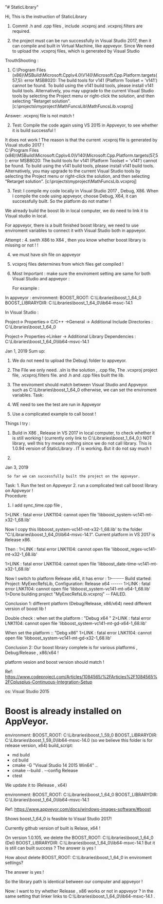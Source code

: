 "# StaticLibrary" 


Hi, This is the instruction of StaticLibrary 


1. Commit .h and .cpp files , include .vcxproj and .vcxproj.filters are required.

2. the project must can be run successfully in Visual Studio 2017, then it can compile and built in Virtual Machine, like appveyor.  Since We need to upload the .vcxproj files, which is generated by Visual Studio 


TrouthShooting : 

1. C:\Program Files (x86)\MSBuild\Microsoft.Cpp\v4.0\V140\Microsoft.Cpp.Platform.targets(57,5): error MSB8020: The build tools for v141 (Platform Toolset = 'v141') cannot be found. To build using the v141 build tools, please install v141 build tools.  Alternatively, you may upgrade to the current Visual Studio tools by selecting the Project menu or right-click the solution, and then selecting "Retarget solution". [c:\projects\myproject\MathFuncsLib\MathFuncsLib.vcxproj]


Answer: .vcxproj file is not match  !  

2. Test: Compile the code again using VS 2015 in Appveyor, to see whether it is build successful  !  

It does not work ! The reason is that the current .vcxproj file is generated by Visual studio 2017 !  
 C:\Program Files (x86)\MSBuild\Microsoft.Cpp\v4.0\V140\Microsoft.Cpp.Platform.targets(57,5): error MSB8020: The build tools for v141 (Platform Toolset = 'v141') cannot be found. To build using the v141 build tools, please install v141 build tools.  Alternatively, you may upgrade to the current Visual Studio tools by selecting the Project menu or right-click the solution, and then selecting "Retarget solution". [c:\projects\myproject\MathFuncsLib.vcxproj]


 3. Test: I compile my code locally in Visual Studio 2017 , Debug, X86.  When I compile the code using appveyor, choose Debug, X64, it can successfully built. 
 So the platform do not matter !  


We already build the boost lib in local computer, we do need to link it to Visual studio in local. 

For appveyor, there is a built finished boost library, we need to use enviroment variables to connect it with Visual Studio both in appveyor.  


Attempt : 
4. swith X86 to X64 , then you know whether boost library is missing or not ! ! 


4. we must have sln file on appveyor

5. vcxproj files determines from  which files get compiled ! 




6. Most Important : 
   make sure the enviroment setting are same for both Visual Studio and appveyor : 


   For example :  

In appveyor : 
   environment:
  BOOST_ROOT: C:\Libraries\boost_1_64_0
  BOOST_LIBRARYDIR: C:\Libraries\boost_1_64_0\lib64-msvc-14.1


In Visual Studio : 


Project-> Properties-> C/C++ ->General -> Additional Include Directories : C:\Libraries\boost_1_64_0    

Project-> Properties->Linker -> Additional Library Dependencies :  C:\Libraries\boost_1_64_0\lib64-msvc-14.1



Jan 1, 2019 
Sum up: 

 1. We do not need to upload the Debug\ folder to appveyor. 
 2. The File we only need.   .sln is the solution , .cpp file,  The .vcxproj project file, .vcxproj.filters file. and .h and .cpp files built the lib.   

 3. The enviroment should match between Visual Studio and Appveyor. such as C:\Libraries\boost_1_64_0 
  otherwise, we can set the enviroment variables. 
Task: 
  4. WE need to see the test are run in Appveyor 
  5. Use a complicated example to call boost !  





  Things I try : 
   1. Build in X86 , Release in VS 2017 in local computer, to check whether it is still working ! 
(currently only link to C:\Libraries\boost_1_64_0;) NOT library, well this try means nothing since we do not call library.  This is 1.0.94 version of StaticLibrary . IT is working.  But it do not say much !


   2. 


   Jan 3, 2019  

     So far we can successfully built the project on the appveyor.   
Task: 
    1. Run the test on Appveyor 
    2. run a complicated test call boost library on Appveyor !  
Procedure: 
 1) I add sync_time.cpp file , 

 1>LINK : fatal error LNK1104: cannot open file 'libboost_system-vc141-mt-x32-1_68.lib'  

 Now I copy this libboost_system-vc141-mt-x32-1_68.lib'  to the folder "C:\Libraries\boost_1_64_0\lib64-msvc-14.1".
 Current platform in VS 2017 is Release x86.  


Then : 
1>LINK : fatal error LNK1104: cannot open file 'libboost_regex-vc141-mt-x32-1_68.lib'


1>LINK : fatal error LNK1104: cannot open file 'libboost_date-time-vc141-mt-x32-1_68.lib'


Now I switch to platform Release x64, 
it has error : 
1>------ Build started: Project: MyExecRefsLib, Configuration: Release x64 ------
1>LINK : fatal error LNK1104: cannot open file 'libboost_system-vc141-mt-x64-1_68.lib'
1>Done building project "MyExecRefsLib.vcxproj" -- FAILED.


Conclusion 1:  different platform (Debug/Release, x86/x64) need different version of boost lib !  

Double check : 
when set the platform : "Debug x64 "
2>LINK : fatal error LNK1104: cannot open file 'libboost_system-vc141-mt-gd-x64-1_68.lib'


When set the platform :: "Debg x86"
1>LINK : fatal error LNK1104: cannot open file 'libboost_system-vc141-mt-gd-x32-1_68.lib'


Conclusion 2: Our boost library complete is for various platforms , 
Debug/Release , x86/x64  !  

platform vesion and boost version should match ! 

Ref:   https://www.codeproject.com/Articles/1084565/%2FArticles%2F1084565%2FCplusplus-Continuous-Integration-Setup

os: Visual Studio 2015

# Boost is already installed on AppVeyor.
environment:
  BOOST_ROOT: C:\Libraries\boost_1_59_0
  BOOST_LIBRARYDIR: C:\Libraries\boost_1_59_0\lib64-msvc-14.0
(so we believe this folder is for release version, x64)
build_script:
  - md build
  - cd build
  - cmake -G "Visual Studio 14 2015 Win64" ..
  - cmake --build . --config Release
  - ctest


  We update it to   (Release , x64)

  environment:
  BOOST_ROOT: C:\Libraries\boost_1_64_0
  BOOST_LIBRARYDIR: C:\Libraries\boost_1_64_0\lib64-msvc-14.1

Ref: https://www.appveyor.com/docs/windows-images-software/#boost

Shows boost_1_64_0 is feasible to Visual Studio 2017!  

Currently github version of built is Relase, x64 !  

On version 1.0.105, we delete the 
BOOST_ROOT: C:\Libraries\boost_1_64_0
 (Del) BOOST_LIBRARYDIR: C:\Libraries\boost_1_64_0\lib64-msvc-14.1
But it is still can built success ? 
The answer is yes ! 

How about delete 
 BOOST_ROOT: C:\Libraries\boost_1_64_0 in enviroment settings? 

 The answer is yes !  

 So the library path is identical between our computer and 
 appveyor ! 

Now: I want to try whether Release , x86 works or not in appveyor ? in the same setting that linker links to 
C:\Libraries\boost_1_64_0\lib64-msvc-14.1   . 













